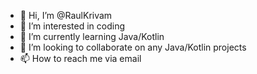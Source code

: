 - 👋 Hi, I’m @RaulKrivam
- 👀 I’m interested in coding
- 🌱 I’m currently learning Java/Kotlin
- 💞️ I’m looking to collaborate on any Java/Kotlin projects
- 📫 How to reach me via email

<!---
RaulKrivam/RaulKrivam is a ✨ special ✨ repository because its `README.md` (this file) appears on your GitHub profile.
You can click the Preview link to take a look at your changes.
--->
